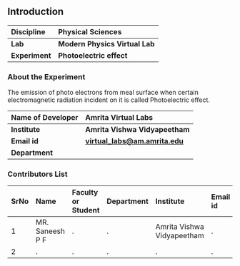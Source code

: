 ## Introduction


<b>Discipline | <b> Physical Sciences
:--|:--|
<b> Lab | <b> Modern Physics Virtual Lab
<b> Experiment|     <b> Photoelectric effect

### About the Experiment 

The emission of photo electrons from meal surface when certain electromagnetic radiation incident on it is called Photoelectric effect.

<b>Name of Developer | <b> Amrita Virtual Labs
:--|:--|
<b> Institute | <b>  Amrita Vishwa Vidyapeetham
<b> Email id|     <b>  virtual_labs@am.amrita.edu
<b> Department |  

### Contributors List

SrNo | Name | Faculty or Student | Department| Institute | Email id
:--|:--|:--|:--|:--|:--|
1 | MR. Saneesh P F | . | . | Amrita Vishwa Vidyapeetham | .
2 | . | . | . | . | .
